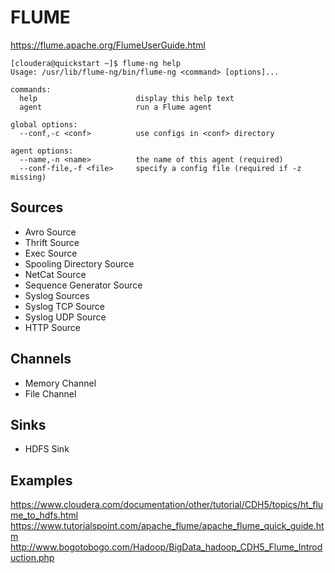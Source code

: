 # FLUME

https://flume.apache.org/FlumeUserGuide.html


```Shell
[cloudera@quickstart ~]$ flume-ng help
Usage: /usr/lib/flume-ng/bin/flume-ng <command> [options]...

commands:
  help                      display this help text
  agent                     run a Flume agent

global options:
  --conf,-c <conf>          use configs in <conf> directory

agent options:
  --name,-n <name>          the name of this agent (required)
  --conf-file,-f <file>     specify a config file (required if -z missing)

```

## Sources
* Avro Source
* Thrift Source
* Exec Source
* Spooling Directory Source
* NetCat Source
* Sequence Generator Source
* Syslog Sources
* Syslog TCP Source
* Syslog UDP Source
* HTTP Source

## Channels
* Memory Channel
* File Channel

## Sinks
* HDFS Sink

## Examples
https://www.cloudera.com/documentation/other/tutorial/CDH5/topics/ht_flume_to_hdfs.html <br >
https://www.tutorialspoint.com/apache_flume/apache_flume_quick_guide.htm <br >
http://www.bogotobogo.com/Hadoop/BigData_hadoop_CDH5_Flume_Introduction.php
